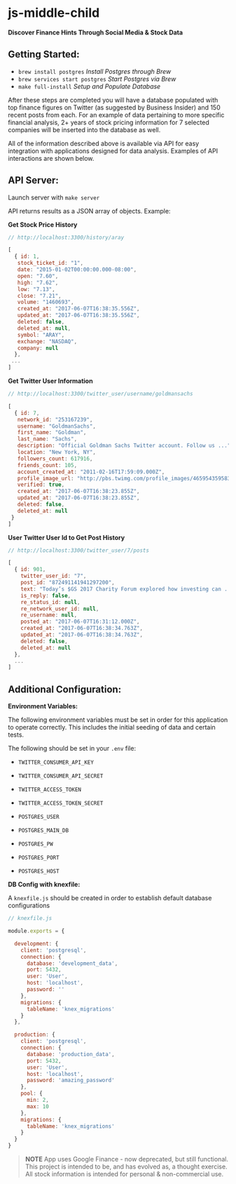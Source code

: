 # js-middle-child
**Discover Finance Hints Through Social Media & Stock Data**

## Getting Started:

- `brew install postgres`         _Install Postgres through Brew_
- `brew services start postgres`  _Start Postgres via Brew_
- `make full-install`             _Setup and Populate Database_

After these steps are completed you will have a database populated with
top finance figures on Twitter (as suggested by Business Insider) and 150 recent
posts from each. For an example of data pertaining to more specific financial
analysis, 2+ years of stock pricing information for 7 selected companies will be
inserted into the database as well.

All of the information described above is available via API for easy integration
with applications designed for data analysis. Examples of API
interactions are shown below.

## API Server:

Launch server with `make server`

API returns results as a JSON array of objects. Example:

**Get Stock Price History**
```javascript
// http://localhost:3300/history/aray

[
  { id: 1,
   stock_ticket_id: "1",
   date: "2015-01-02T00:00:00.000-08:00",
   open: "7.60",
   high: "7.62",
   low: "7.13",
   close: "7.21",
   volume: "1460693",
   created_at: "2017-06-07T16:38:35.556Z",
   updated_at: "2017-06-07T16:38:35.556Z",
   deleted: false,
   deleted_at: null,
   symbol: "ARAY",
   exchange: "NASDAQ",
   company: null
  },
 ...
]
```

**Get Twitter User Information**
```javascript
// http://localhost:3300/twitter_user/username/goldmansachs

[
  { id: 7,
   network_id: "253167239",
   username: "GoldmanSachs",
   first_name: "Goldman",
   last_name: "Sachs",
   description: "Official Goldman Sachs Twitter account. Follow us ...",
   location: "New York, NY",
   followers_count: 617916,
   friends_count: 105,
   account_created_at: "2011-02-16T17:59:09.000Z",
   profile_image_url: "http://pbs.twimg.com/profile_images/465954359583322112/mvHVOgH8_normal.jpeg",
   verified: true,
   created_at: "2017-06-07T16:38:23.855Z",
   updated_at: "2017-06-07T16:38:23.855Z",
   deleted: false,
   deleted_at: null
 }
]
```

**User Twitter User Id to Get Post History**
```javascript
// http://localhost:3300/twitter_user/7/posts

[
  { id: 901,
    twitter_user_id: "7",
    post_id: "872491141941297200",
    text: "Today’s $GS 2017 Charity Forum explored how investing can ...",
    is_reply: false,
    re_status_id: null,
    re_network_user_id: null,
    re_username: null,
    posted_at: "2017-06-07T16:31:12.000Z",
    created_at: "2017-06-07T16:38:34.763Z",
    updated_at: "2017-06-07T16:38:34.763Z",
    deleted: false,
    deleted_at: null
  },
  ...
]
```



## Additional Configuration:

**Environment Variables:**

The following environment variables must be set in order for this application to
operate correctly. This includes the initial seeding of data and certain tests.

The following should be set in your `.env` file:

- `TWITTER_CONSUMER_API_KEY`
- `TWITTER_CONSUMER_API_SECRET`
- `TWITTER_ACCESS_TOKEN`
- `TWITTER_ACCESS_TOKEN_SECRET`

- `POSTGRES_USER`
- `POSTGRES_MAIN_DB`
- `POSTGRES_PW`
- `POSTGRES_PORT`
- `POSTGRES_HOST`

**DB Config with knexfile:**

A `knexfile.js` should be created in order to establish default database configurations

```javascript
// knexfile.js

module.exports = {

  development: {
    client: 'postgresql',
    connection: {
      database: 'development_data',
      port: 5432,
      user: 'User',
      host: 'localhost',
      password: ''
    },
    migrations: {
      tableName: 'knex_migrations'
    }
  },

  production: {
    client: 'postgresql',
    connection: {
      database: 'production_data',
      port: 5432,
      user: 'User',
      host: 'localhost',
      password: 'amazing_password'
    },
    pool: {
      min: 2,
      max: 10
    },
    migrations: {
      tableName: 'knex_migrations'
    }
  }
}
```

> **NOTE** App uses Google Finance - now deprecated, but still functional.
This project is intended to be, and has evolved as, a thought exercise.
All stock information is intended for personal & non-commercial use.
